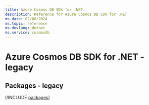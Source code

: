 ```yaml
---
title: Azure Cosmos DB SDK for .NET
description: Reference for Azure Cosmos DB SDK for .NET
ms.date: 02/08/2024
ms.topic: reference
ms.devlang: dotnet
ms.service: cosmosdb
---
```

# Azure Cosmos DB SDK for .NET - legacy
## Packages - legacy
[!INCLUDE [packages](cosmos-db-index.md)]